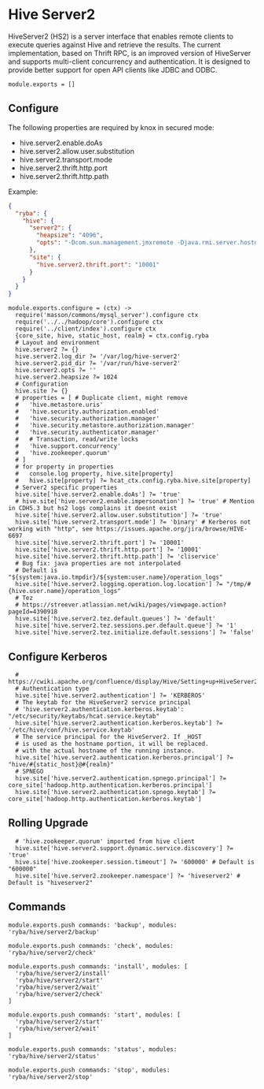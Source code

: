 
# Hive Server2

HiveServer2 (HS2) is a server interface that enables remote clients to execute
queries against Hive and retrieve the results. The current implementation, based
on Thrift RPC, is an improved version of HiveServer and supports multi-client
concurrency and authentication. It is designed to provide better support for
open API clients like JDBC and ODBC.

    module.exports = []

## Configure

The following properties are required by knox in secured mode:

*   hive.server2.enable.doAs
*   hive.server2.allow.user.substitution
*   hive.server2.transport.mode
*   hive.server2.thrift.http.port
*   hive.server2.thrift.http.path

Example:

```json
{
  "ryba": {
    "hive": {
      "server2": {
        "heapsize": "4096",
        "opts": "-Dcom.sun.management.jmxremote -Djava.rmi.server.hostname=130.98.196.54 -Dcom.sun.management.jmxremote.rmi.port=9526 -Dcom.sun.management.jmxremote.port=9526 -Dcom.sun.management.jmxremote.authenticate=false -Dcom.sun.management.jmxremote.ssl=false"
      },
      "site": {
        "hive.server2.thrift.port": "10001"
      }
    }
  }
}
```

    module.exports.configure = (ctx) ->
      require('masson/commons/mysql_server').configure ctx
      require('../../hadoop/core').configure ctx
      require('../client/index').configure ctx
      {core_site, hive, static_host, realm} = ctx.config.ryba
      # Layout and environment
      hive.server2 ?= {}
      hive.server2.log_dir ?= '/var/log/hive-server2'
      hive.server2.pid_dir ?= '/var/run/hive-server2'
      hive.server2.opts ?= ''
      hive.server2.heapsize ?= 1024
      # Configuration
      hive.site ?= {}
      # properties = [ # Duplicate client, might remove
      #   'hive.metastore.uris'
      #   'hive.security.authorization.enabled'
      #   'hive.security.authorization.manager'
      #   'hive.security.metastore.authorization.manager'
      #   'hive.security.authenticator.manager'
      #   # Transaction, read/write locks
      #   'hive.support.concurrency'
      #   'hive.zookeeper.quorum'
      # ]
      # for property in properties
      #   console.log property, hive.site[property]
      #   hive.site[property] ?= hcat_ctx.config.ryba.hive.site[property]
      # Server2 specific properties
      hive.site['hive.server2.enable.doAs'] ?= 'true'
      # hive.site['hive.server2.enable.impersonation'] ?= 'true' # Mention in CDH5.3 but hs2 logs complains it doesnt exist
      hive.site['hive.server2.allow.user.substitution'] ?= 'true'
      hive.site['hive.server2.transport.mode'] ?= 'binary' # Kerberos not working with "http", see https://issues.apache.org/jira/browse/HIVE-6697
      hive.site['hive.server2.thrift.port'] ?= '10001'
      hive.site['hive.server2.thrift.http.port'] ?= '10001'
      hive.site['hive.server2.thrift.http.path'] ?= 'cliservice'
      # Bug fix: java properties are not interpolated
      # Default is "${system:java.io.tmpdir}/${system:user.name}/operation_logs"
      hive.site['hive.server2.logging.operation.log.location'] ?= "/tmp/#{hive.user.name}/operation_logs"
      # Tez
      # https://streever.atlassian.net/wiki/pages/viewpage.action?pageId=4390918
      hive.site['hive.server2.tez.default.queues'] ?= 'default'
      hive.site['hive.server2.tez.sessions.per.default.queue'] ?= '1'
      hive.site['hive.server2.tez.initialize.default.sessions'] ?= 'false'

## Configure Kerberos

      # https://cwiki.apache.org/confluence/display/Hive/Setting+up+HiveServer2
      # Authentication type
      hive.site['hive.server2.authentication'] ?= 'KERBEROS'
      # The keytab for the HiveServer2 service principal
      # 'hive.server2.authentication.kerberos.keytab': "/etc/security/keytabs/hcat.service.keytab"
      hive.site['hive.server2.authentication.kerberos.keytab'] ?= '/etc/hive/conf/hive.service.keytab'
      # The service principal for the HiveServer2. If _HOST
      # is used as the hostname portion, it will be replaced.
      # with the actual hostname of the running instance.
      hive.site['hive.server2.authentication.kerberos.principal'] ?= "hive/#{static_host}@#{realm}"
      # SPNEGO
      hive.site['hive.server2.authentication.spnego.principal'] ?= core_site['hadoop.http.authentication.kerberos.principal']
      hive.site['hive.server2.authentication.spnego.keytab'] ?= core_site['hadoop.http.authentication.kerberos.keytab']

## Rolling Upgrade

      # 'hive.zookeeper.quorum' imported from hive client
      hive.site['hive.server2.support.dynamic.service.discovery'] ?= 'true'
      hive.site['hive.zookeeper.session.timeout'] ?= '600000' # Default is "600000"
      hive.site['hive.server2.zookeeper.namespace'] ?= 'hiveserver2' # Default is "hiveserver2"

## Commands

    module.exports.push commands: 'backup', modules: 'ryba/hive/server2/backup'

    module.exports.push commands: 'check', modules: 'ryba/hive/server2/check'

    module.exports.push commands: 'install', modules: [
      'ryba/hive/server2/install'
      'ryba/hive/server2/start'
      'ryba/hive/server2/wait'
      'ryba/hive/server2/check'
    ]

    module.exports.push commands: 'start', modules: [
      'ryba/hive/server2/start'
      'ryba/hive/server2/wait'
    ]

    module.exports.push commands: 'status', modules: 'ryba/hive/server2/status'

    module.exports.push commands: 'stop', modules: 'ryba/hive/server2/stop'
